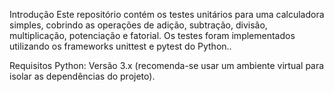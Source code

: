Introdução
Este repositório contém os testes unitários para uma calculadora simples, cobrindo as operações de adição, subtração, divisão, multiplicação, potenciação e fatorial. Os testes foram implementados utilizando os frameworks unittest e pytest do Python..

Requisitos
Python: Versão 3.x (recomenda-se usar um ambiente virtual para isolar as dependências do projeto).
